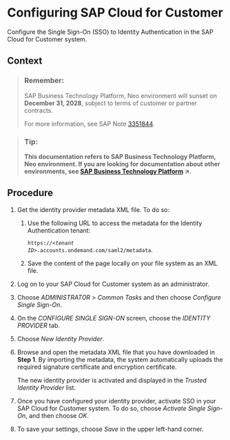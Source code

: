 <!-- loio83011bba2d0a4173872cb1a9549b8215 -->

# Configuring SAP Cloud for Customer

Configure the Single Sign-On \(SSO\) to Identity Authentication in the SAP Cloud for Customer system.



## Context

> ### Remember:  
> SAP Business Technology Platform, Neo environment will sunset on **December 31, 2028**, subject to terms of customer or partner contracts.
> 
> For more information, see SAP Note [3351844](https://me.sap.com/notes/3351844).

> ### Tip:  
> **This documentation refers to SAP Business Technology Platform, Neo environment. If you are looking for documentation about other environments, see [SAP Business Technology Platform](https://help.sap.com/viewer/65de2977205c403bbc107264b8eccf4b/Cloud/en-US/6a2c1ab5a31b4ed9a2ce17a5329e1dd8.html "SAP Business Technology Platform (SAP BTP) is an integrated offering comprised of the following technology portfolios: application development; process automation; integration; data, analytics, and enterprise planning; artificial intelligence. The platform offers users the ability to turn data into business value, compose end-to-end business processes, connect entire IT landscapes, and personalize, build and extend SAP applications. This reduces the overall total cost of ownership maintaining SAP landscapes and third-party software across end-to-end business processes.") :arrow_upper_right:.**



## Procedure

1.  Get the identity provider metadata XML file. To do so:

    1.  Use the following URL to access the metadata for the Identity Authentication tenant:

        <code>https://<i class="varname">&lt;tenant ID&gt;</i>.accounts.ondemand.com/saml2/metadata</code>.

    2.  Save the content of the page locally on your file system as an XML file.


2.  Log on to your SAP Cloud for Customer system as an administrator.

3.  Choose *ADMINISTRATOR* \> *Common Tasks* and then choose *Configure Single Sign-On*.

4.  On the *CONFIGURE SINGLE SIGN-ON* screen, choose the *IDENTITY PROVIDER* tab.

5.  Choose *New Identity Provider*.

6.  Browse and open the metadata XML file that you have downloaded in **Step 1**. By importing the metadata, the system automatically uploads the required signature certificate and encryption certificate.

    The new identity provider is activated and displayed in the *Trusted Identity Provider* list.

7.  Once you have configured your identity provider, activate SSO in your SAP Cloud for Customer system. To do so, choose *Activate Single Sign-On*, and then choose *OK*.

8.  To save your settings, choose *Save* in the upper left-hand corner.


